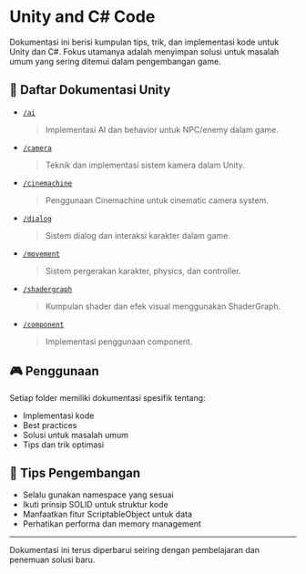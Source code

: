 # Unity and C# Code

Dokumentasi ini berisi kumpulan tips, trik, dan implementasi kode untuk Unity dan C#.
Fokus utamanya adalah menyimpan solusi untuk masalah umum yang sering ditemui dalam pengembangan game.

## 📂 Daftar Dokumentasi Unity

- [`/ai`](./ai/)

  > Implementasi AI dan behavior untuk NPC/enemy dalam game.

- [`/camera`](./camera/)

  > Teknik dan implementasi sistem kamera dalam Unity.

- [`/cinemachine`](./cinemachine/)

  > Penggunaan Cinemachine untuk cinematic camera system.

- [`/dialog`](./dialog/)

  > Sistem dialog dan interaksi karakter dalam game.

- [`/movement`](./movement/)

  > Sistem pergerakan karakter, physics, dan controller.

- [`/shadergraph`](./shadergraph/)

  > Kumpulan shader dan efek visual menggunakan ShaderGraph.

- [`/component`](./component/)

  > Implementasi penggunaan component.

## 🎮 Penggunaan

Setiap folder memiliki dokumentasi spesifik tentang:

- Implementasi kode
- Best practices
- Solusi untuk masalah umum
- Tips dan trik optimasi

## 🔧 Tips Pengembangan

- Selalu gunakan namespace yang sesuai
- Ikuti prinsip SOLID untuk struktur kode
- Manfaatkan fitur ScriptableObject untuk data
- Perhatikan performa dan memory management

---

Dokumentasi ini terus diperbarui seiring dengan pembelajaran dan penemuan solusi baru.
